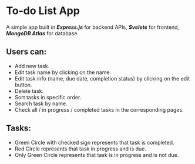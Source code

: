 # To-do List App

A simple app built in **_Express.js_** for backend APIs, **_Svelete_** for frontend, **_MongoDB Atlas_** for database.

## Users can:
- Add new task.
- Edit task name by clicking on the name.
- Edit task info (name, due date, completion status) by clicking on the edit button.
- Delete task.
- Sort tasks in specific order.
- Search task by name.
- Check all / in progress / completed tasks in the corresponding pages.

## Tasks:
- Green Circle with checked sign represents that task is completed.
- Red Circle represents that task in progress and is due.
- Only Green Circle represents that task is in progress and is not due.